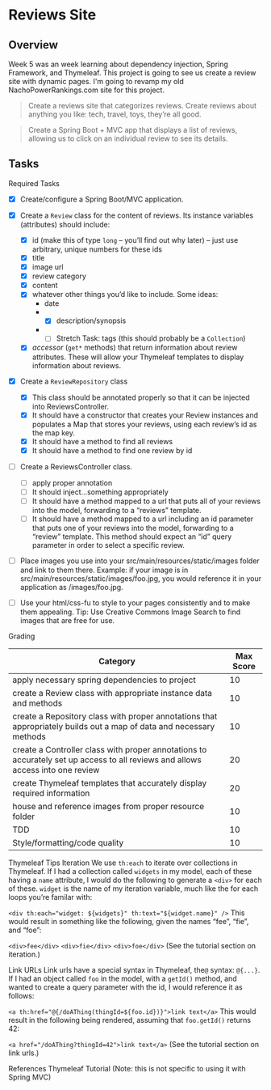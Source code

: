 # Reviews Site
## Overview
Week 5 was an week learning about dependency injection, Spring Framework, and Thymeleaf.  This project is going to see us create a review site with dynamic pages.  I'm going to revamp my old NachoPowerRankings.com site for this project.

>Create a reviews site that categorizes reviews. Create reviews about anything you like: tech, travel, toys, they’re all good.

>Create a Spring Boot + MVC app that displays a list of reviews, allowing us to click on an individual review to see its details.

## Tasks
Required Tasks
- [x] Create/configure a Spring Boot/MVC application.
- [x] Create a `Review` class for the content of reviews. Its instance variables (attributes) should include:
	- [x] id (make this of type `long` – you’ll find out why later) – just use arbitrary, unique numbers for these ids
	- [x] title
	- [x] image url
	- [x] review category
	- [x] content
	- [x] whatever other things you’d like to include. Some ideas:
		* date
		* - [x] description/synopsis
		* - [ ] Stretch Task: tags (this should probably be a `Collection`)
	- [x] *accessor* (`get*` methods) that return information about review attributes. These will allow your Thymeleaf templates to display information about reviews.
- [x] Create a `ReviewRepository` class
	- [x] This class should be annotated properly so that it can be injected into ReviewsController.
	- [x] It should have a constructor that creates your Review instances and populates a Map that stores your reviews, using each review’s id as the map key.
	- [x] It should have a method to find all reviews
	- [x] It should have a method to find one review by id
- [ ] Create a ReviewsController class.
	- [ ] apply proper annotation
	- [ ] It should inject…something appropriately
	- [ ] It should have a method mapped to a url that puts all of your reviews into the model, forwarding to a “reviews” template.
	- [ ] It should have a method mapped to a url including an id parameter that puts one of your reviews into the model, forwarding to a “review” template. This method should expect an “id” query parameter in order to select a specific review.
- [ ] Place images you use into your src/main/resources/static/images folder and link to them there. Example: if your image is in src/main/resources/static/images/foo.jpg, you would reference it in your application as /images/foo.jpg.

- [ ] Use your html/css-fu to style to your pages consistently and to make them appealing.
Tip: Use Creative Commons Image Search to find images that are free for use.

Grading

Category|Max Score
--------|---------
apply necessary spring dependencies to project|10
create a Review class with appropriate instance data and methods|10
create a Repository class with proper annotations that appropriately builds out a map of data and necessary methods|10
create a Controller class with proper annotations to accurately set up access to all reviews and allows access into one review|20
create Thymeleaf templates that accurately display required information|20
house and reference images from proper resource folder|10
TDD|10
Style/formatting/code quality|10

Thymeleaf Tips
Iteration
We use `th:each` to iterate over collections in Thymeleaf. If I had a collection called `widgets` in my model, each of these having a `name` attribute, I would do the following to generate a `<div>` for each of these. `widget` is the name of my iteration variable, much like the for each loops you’re familar with:

`<div th:each="widget: ${widgets}" th:text="${widget.name}" />`
This would result in something like the following, given the names “fee”, “fie”, and “foe”:

`<div>fee</div>`
`<div>fie</div>`
`<div>foe</div>`
(See the tutorial section on iteration.)

Link URLs
Link urls have a special syntax in Thymeleaf, the`@` syntax: `@{...}`. If I had an object called `foo` in the model, with a `getId()` method, and wanted to create a query parameter with the id, I would reference it as follows:

`<a th:href="@{/doAThing(thingId=${foo.id})}">link text</a>`
This would result in the following being rendered, assuming that `foo.getId()` returns 42:

`<a href="/doAThing?thingId=42">link text</a>`
(See the tutorial section on link urls.)

References
Thymeleaf Tutorial (Note: this is not specific to using it with Spring MVC)